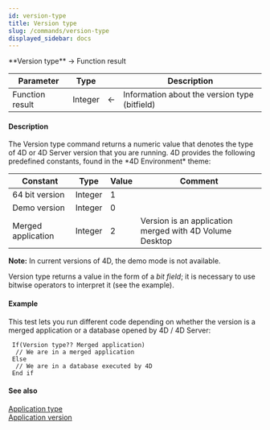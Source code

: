 ```yaml
---
id: version-type
title: Version type
slug: /commands/version-type
displayed_sidebar: docs
---
```


<!--REF #_command_.Version type.Syntax-->**Version type**  -> Function result<!-- END REF-->
<!--REF #_command_.Version type.Params-->
| Parameter | Type |  | Description |
| --- | --- | --- | --- |
| Function result | Integer | &#8592; | Information about the version type (bitfield) |

<!-- END REF-->

#### Description 

<!--REF #_command_.Version type.Summary-->The Version type command returns a numeric value that denotes the type of 4D or 4D Server version that you are running.<!-- END REF--> 4D provides the following predefined constants, found in the *4D Environment* theme:

| Constant           | Type    | Value | Comment                                                 |
| ------------------ | ------- | ----- | ------------------------------------------------------- |
| 64 bit version     | Integer | 1     |                                                         |
| Demo version       | Integer | 0     |                                                         |
| Merged application | Integer | 2     | Version is an application merged with 4D Volume Desktop |

**Note:** In current versions of 4D, the demo mode is not available.

Version type returns a value in the form of a *bit field*; it is necessary to use bitwise operators to interpret it (see the example).

#### Example 

This test lets you run different code depending on whether the version is a merged application or a database opened by 4D / 4D Server:

```4d
 If(Version type?? Merged application)
  // We are in a merged application
 Else
  // We are in a database executed by 4D
 End if
```

#### See also 

[Application type](application-type.md)  
[Application version](application-version.md)  
